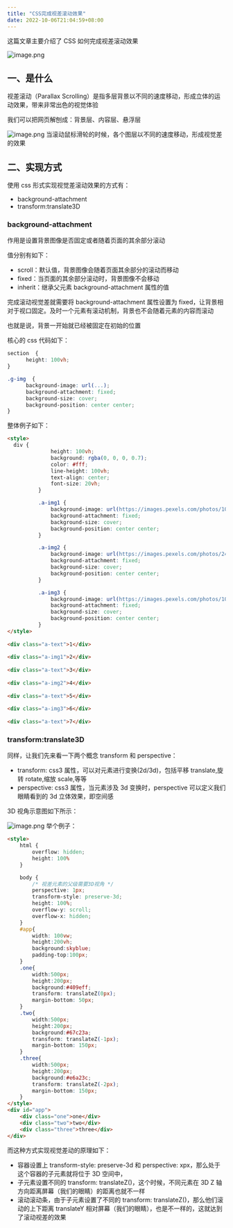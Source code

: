 ```yaml
---
title: "CSS完成视差滚动效果"
date: 2022-10-06T21:04:59+08:00
---
```


这篇文章主要介绍了 CSS 如何完成视差滚动效果

![image.png](https://p9-juejin.byteimg.com/tos-cn-i-k3u1fbpfcp/c1e5403c7ba64031bc725ce043a909c8~tplv-k3u1fbpfcp-zoom-in-crop-mark:3024:0:0:0.awebp?)

## 一、是什么

视差滚动（Parallax Scrolling）是指多层背景以不同的速度移动，形成立体的运动效果，带来非常出色的视觉体验

我们可以把网页解刨成：背景层、内容层、悬浮层

![image.png](https://p3-juejin.byteimg.com/tos-cn-i-k3u1fbpfcp/d7bfb9756fa04580aa15bd72605967a3~tplv-k3u1fbpfcp-zoom-in-crop-mark:3024:0:0:0.awebp?) 当滚动鼠标滑轮的时候，各个图层以不同的速度移动，形成视觉差的效果

## 二、实现方式

使用 css 形式实现视觉差滚动效果的方式有：

- background-attachment
- transform:translate3D

### background-attachment

作用是设置背景图像是否固定或者随着页面的其余部分滚动

值分别有如下：

- scroll：默认值，背景图像会随着页面其余部分的滚动而移动
- fixed：当页面的其余部分滚动时，背景图像不会移动
- inherit：继承父元素 background-attachment 属性的值

完成滚动视觉差就需要将 background-attachment 属性设置为 fixed，让背景相对于视口固定。及时一个元素有滚动机制，背景也不会随着元素的内容而滚动

也就是说，背景一开始就已经被固定在初始的位置

核心的 css 代码如下：

```css
section  {
      height: 100vh;
}

.g-img  {
      background-image: url(...);
      background-attachment: fixed;
      background-size: cover;
      background-position: center center;
}
```

整体例子如下：

```html
<style>
  div {
              height: 100vh;
              background: rgba(0, 0, 0, 0.7);
              color: #fff;
              line-height: 100vh;
              text-align: center;
              font-size: 20vh;
          }

          .a-img1 {
              background-image: url(https://images.pexels.com/photos/1097491/pexels-photo-1097491.jpeg);
              background-attachment: fixed;
              background-size: cover;
              background-position: center center;
          }

          .a-img2 {
              background-image: url(https://images.pexels.com/photos/2437299/pexels-photo-2437299.jpeg);
              background-attachment: fixed;
              background-size: cover;
              background-position: center center;
          }

          .a-img3 {
              background-image: url(https://images.pexels.com/photos/1005417/pexels-photo-1005417.jpeg);
              background-attachment: fixed;
              background-size: cover;
              background-position: center center;
          }
</style>
 
<div class="a-text">1</div>
    
<div class="a-img1">2</div>
    
<div class="a-text">3</div>
    
<div class="a-img2">4</div>
    
<div class="a-text">5</div>
    
<div class="a-img3">6</div>
    
<div class="a-text">7</div>
```

### transform:translate3D

同样，让我们先来看一下两个概念 transform 和 perspective：

- transform: css3 属性，可以对元素进行变换(2d/3d)，包括平移 translate,旋转 rotate,缩放 scale,等等
- perspective: css3 属性，当元素涉及 3d 变换时，perspective 可以定义我们眼睛看到的 3d 立体效果，即空间感

3D 视角示意图如下所示：

![image.png](https://p1-juejin.byteimg.com/tos-cn-i-k3u1fbpfcp/49edfc0f4f114552be69fcba948aeb77~tplv-k3u1fbpfcp-zoom-in-crop-mark:3024:0:0:0.awebp?) 举个例子：

```html
<style>
    html {
        overflow: hidden;
        height: 100%
    }

    body {
        /* 视差元素的父级需要3D视角 */
        perspective: 1px;
        transform-style: preserve-3d; 
        height: 100%;
        overflow-y: scroll;
        overflow-x: hidden;
    }
    #app{
        width: 100vw;
        height:200vh;
        background:skyblue;
        padding-top:100px;
    }
    .one{
        width:500px;
        height:200px;
        background:#409eff;
        transform: translateZ(0px);
        margin-bottom: 50px;
    }
    .two{
        width:500px;
        height:200px;
        background:#67c23a;
        transform: translateZ(-1px);
        margin-bottom: 150px;
    }
    .three{
        width:500px;
        height:200px;
        background:#e6a23c;
        transform: translateZ(-2px);
        margin-bottom: 150px;
    }
</style>
<div id="app">
    <div class="one">one</div>
    <div class="two">two</div>
    <div class="three">three</div>
</div>
```

而这种方式实现视觉差动的原理如下：

- 容器设置上 transform-style: preserve-3d 和 perspective: xpx，那么处于这个容器的子元素就将位于 3D 空间中，
- 子元素设置不同的 transform: translateZ()，这个时候，不同元素在 3D Z 轴方向距离屏幕（我们的眼睛）的距离也就不一样
- 滚动滚动条，由于子元素设置了不同的 transform: translateZ()，那么他们滚动的上下距离 translateY 相对屏幕（我们的眼睛），也是不一样的，这就达到了滚动视差的效果

